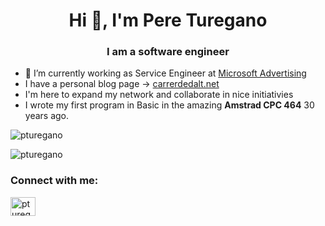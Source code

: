 <h1 align="center">Hi 👋, I'm Pere Turegano</h1>
<h3 align="center">I am a software engineer</h3>


- 🔭 I’m currently working as Service Engineer at [Microsoft Advertising](https://about.ads.microsoft.com)
- I have a personal blog page -> [carrerdedalt.net](https://carrerdedalt.net/)
- I'm here to expand my network and collaborate in nice initiativies
- I wrote my first program in Basic in the amazing **Amstrad CPC 464** 30 years ago.


<p><img align="center" src="https://github-readme-stats.vercel.app/api/top-langs?username=pturegano&show_icons=true&locale=en&layout=compact" alt="pturegano" /></p>
<p align="left"> <img src="https://komarev.com/ghpvc/?username=pturegano&label=Profile%20views&color=0e75b6&style=flat" alt="pturegano" /> </p>
<h3 align="left">Connect with me:</h3>
<p align="left">
<a href="https://linkedin.com/in/pturegano" target="blank"><img align="center" src="https://raw.githubusercontent.com/rahuldkjain/github-profile-readme-generator/master/src/images/icons/Social/linked-in-alt.svg" alt="pturegano" height="30" width="40" /></a>
</p>
<!---
pturegano/pturegano software engineering programming 
This profile has been generated with https://github.com/rahuldkjain/github-profile-readme-generator
--->
